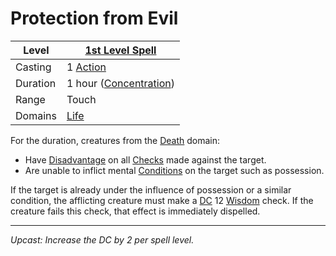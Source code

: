 # Protection from Evil

| Level    | [1st Level Spell](1st%20Level%20Spells.md)                                           |
| -------- | --------------------------------------------------- |
| Casting  | 1 [Action](../../../../Game%20Procedures/Core%20Procedures/Action.md) |
| Duration | 1 hour ([Concentration](../../Concentration.md)) |
| Range    | Touch                                               |
| Domains  | [Life](../../Spell%20Domains/Life.md)            |

For the duration, creatures from the [Death](../../Spell%20Domains/Death.md) domain:

- Have [Disadvantage](../../../../Game%20Procedures/Die%20Rolling%20Mechanics/Disadvantage.md) on all [Checks](../../../../Game%20Procedures/Core%20Procedures/Check.md) made against the target.
- Are unable to inflict mental [Conditions](../../../../Game%20Procedures/Conditions/{Conditions}.md) on the target such as possession.

If the target is already under the influence of possession or a similar condition, the afflicting creature must make a [DC](../../../../Game%20Procedures/Core%20Procedures/DC.md) 12 [Wisdom](../../../../Player%20Characters/The%20Ability%20Scores/Wisdom.md) check. If the creature fails this check, that effect is immediately dispelled.

---
*Upcast: Increase the DC by 2 per spell level.*

